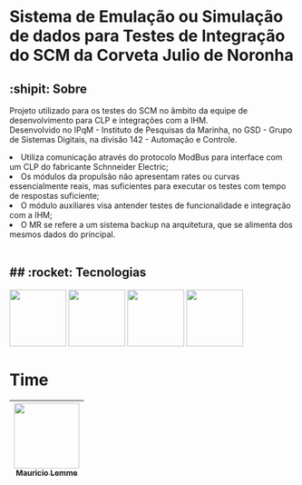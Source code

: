<h1>Sistema de Emulação ou Simulação de dados para Testes de Integração do SCM da Corveta Julio de Noronha</h1>
<h2> :shipit: Sobre</h2>
<p>Projeto utilizado para os testes do SCM no âmbito da equipe de desenvolvimento para CLP e integrações com a IHM.<br>Desenvolvido no IPqM - Instituto de Pesquisas da Marinha, no GSD - Grupo de Sistemas Digitais, na divisão 142 - Automação e Controle.</p>
<li>Utiliza comunicação através do protocolo ModBus para interface com um CLP do fabricante Schnneider Electric;</li>
<li>Os módulos da propulsão não apresentam rates ou curvas essencialmente reais, mas suficientes para executar os testes com tempo de respostas suficiente;</li>
<li>O módulo auxiliares visa antender testes de funcionalidade e integração com a IHM;</li>
<li>O MR se refere a um sistema backup na arquitetura, que se alimenta dos mesmos dados do principal.</li>

<br>
<h2>## :rocket: Tecnologias</h2>
<div>
  <img src="https://www.stickersdevs.com.br/wp-content/uploads/2022/01/c-adesivo-sticker.png" width=100 height=100>
  <img src="https://lh4.googleusercontent.com/proxy/fsSjkmaNjQ9M0sdfWUdGnrQ7ZyZB6p5y9M9tyCUVJgc95riw7XdyaDbyANFtMozTtrEDosSHha3vTvmEKeBU0whU0GT1lBjz7MIHbfxOXeQOPu82DlZBlV4j6YypDc0eDXDVo9KFK8t6XEeNYgRV5rsVcW1wgr0Lmkw" width=100 height=100>
  <img src="https://www.wago.com/medias/logo-modbus-2000x1125.jpg?context=bWFzdGVyfGltYWdlc3w4OTQ3NHxpbWFnZS9qcGVnfGFXMWhaMlZ6TDJobFl5OW9OREl2TVRBME1qa3pNVEExTURBNE9UUXVhbkJufDY2YzgxOTViMmM0NWNiODg0MjE0ZTA5NmRiYjQyYTk5MzcxMTU0ODFhNDc4ZjQxNWI2ZjcyOTE2MThmNjA0NmU" width=100 height=100>
  <img src="https://encrypted-tbn0.gstatic.com/images?q=tbn:ANd9GcRsNJ_Qtp9vnIDiagTH4fOcQ4xygm85rvmLZg&s" width=100 height=100>
</div>

# Time
|[<img loading="lazy" src="https://avatars.githubusercontent.com/u/166337254?v=4" width=115><br><sub>Mauricio Lemme</sub>](https://github.com/MLemme)|
| :---: |
